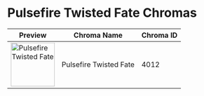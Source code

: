 # Pulsefire Twisted Fate Chromas

| Preview | Chroma Name | Chroma ID |
|---|---|---|
| <img src='https://raw.communitydragon.org/latest/plugins/rcp-be-lol-game-data/global/default/v1/champion-chroma-images/4/4012.png' alt='Pulsefire Twisted Fate' width='100'> | Pulsefire Twisted Fate | 4012 |
